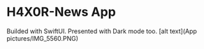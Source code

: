 # H4X0R-News App
 Builded with SwiftUI.
 Presented with Dark mode too.
 [alt text](App pictures/IMG_5560.PNG)
 



